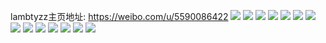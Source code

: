lambtyzz主页地址: https://weibo.com/u/5590086422 
![](https://wx4.sinaimg.cn/mw2000/0066jqQegy1h2jae96dh8j31kw23ukjl.jpg) 
![](https://wx4.sinaimg.cn/mw2000/0066jqQegy1h2jaj2jx48j31kw23ukjl.jpg) 
![](https://wx4.sinaimg.cn/mw2000/0066jqQegy1h2jaf9w1zej31kw23ukjl.jpg) 
![](https://wx4.sinaimg.cn/mw2000/0066jqQegy1h2jagxb632j31kw23ukjl.jpg) 
![](https://wx4.sinaimg.cn/mw2000/0066jqQegy1h2jahnupbgj31ku23thdt.jpg) 
![](https://wx4.sinaimg.cn/mw2000/0066jqQegy1h2jaj9wfvfj31kw23ukjl.jpg) 
![](https://wx4.sinaimg.cn/mw2000/0066jqQegy1h2jag0g4blj31kw23unpd.jpg) 
![](https://wx4.sinaimg.cn/mw2000/0066jqQegy1h2jajlt2mpj31kw23unpd.jpg) 
![](https://wx4.sinaimg.cn/mw2000/0066jqQegy1h2jagi8be1j31kw23ukjl.jpg) 
![](https://wx4.sinaimg.cn/mw2000/0066jqQegy1h1kmpfcr4jj30pf0sgqak.jpg) 
![](https://wx4.sinaimg.cn/mw2000/0066jqQegy1h1kmpe8gv7j31jk2207wh.jpg) 
![](https://wx4.sinaimg.cn/mw2000/0066jqQegy1h1kmpi9h27j31sc2dsu0x.jpg) 
![](https://wx4.sinaimg.cn/mw2000/0066jqQegy1h1kmpitd7ij30mt0se0yf.jpg) 
![](https://wx4.sinaimg.cn/mw2000/0066jqQegy1h0u34rckyqj32c0340u0y.jpg) 
